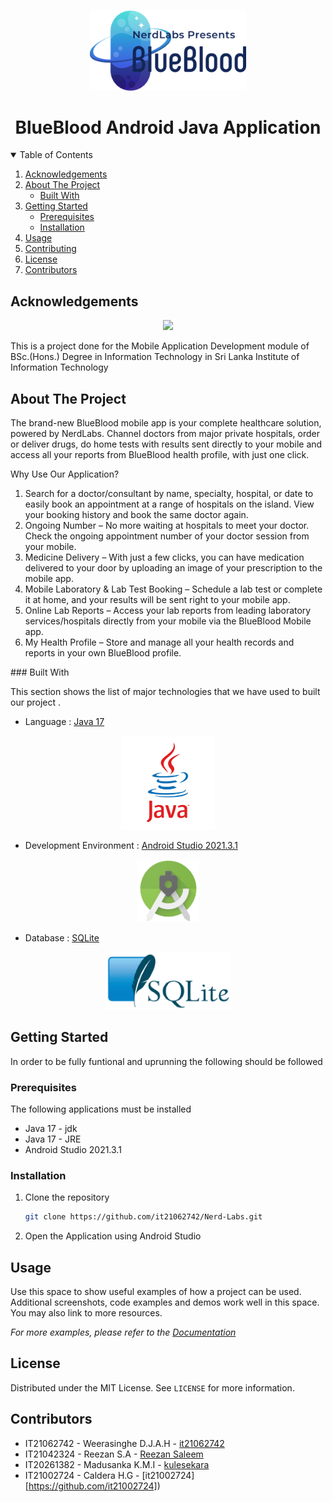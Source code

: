 <!--
*** Thanks for checking out the Best-README-Template. If you have a suggestion
*** that would make this better, please fork the repo and create a pull request
*** or simply open an issue with the tag "enhancement".
*** Thanks again! Now go create something AMAZING! :D
-->



<!-- PROJECT SHIELDS -->
<!--
*** I'm using markdown "reference style" links for readability.
*** Reference links are enclosed in brackets [ ] instead of parentheses ( ).
*** See the bottom of this document for the declaration of the reference variables
*** for contributors-url, forks-url, etc. This is an optional, concise syntax you may use.
*** https://www.markdownguide.org/basic-syntax/#reference-style-links
-->

<!-- PROJECT LOGO -->
<br />
<p align="center">
    <img src="Images/logo.png" alt="Logo" width="250" height="auto">

  <h1 align="center">BlueBlood Android Java Application</h1>

</p>



<!-- TABLE OF CONTENTS -->
<details open="open">
  <summary>Table of Contents</summary>
  <ol>
    <li><a href="#acknowledgements">Acknowledgements</a></li>
    <li>
      <a href="#about-the-project">About The Project</a>
      <ul>
        <li><a href="#built-with">Built With</a></li>
      </ul>
    </li>
    <li>
      <a href="#getting-started">Getting Started</a>
      <ul>
        <li><a href="#prerequisites">Prerequisites</a></li>
        <li><a href="#installation">Installation</a></li>
      </ul>
    </li>
    <li><a href="#usage">Usage</a></li>
    <!--<li><a href="#roadmap">Roadmap</a></li>-->
    <li><a href="#contributing">Contributing</a></li>
    <li><a href="#license">License</a></li>
    <li><a href="#contributors">Contributors</a></li>
  </ol>
</details>

## Acknowledgements

<p align="center"><a href="https://www.sliit.lk/" target="_blank"><img src="readmeImages/SLIIT_Logo_Crest.png" width="100"></a></p>

This is a project done for the Mobile Application Development module of BSc.(Hons.) Degree in Information Technology in Sri Lanka Institute of Information Technology


<!-- ABOUT THE PROJECT -->
## About The Project

<!--[![Product Name Screen Shot][product-screenshot]](https://example.com)-->
<p>
The brand-new BlueBlood mobile app is your complete healthcare solution, powered by NerdLabs. Channel doctors from major private hospitals, order or deliver drugs, do home tests with results sent directly to your mobile and access all your reports from BlueBlood health profile, with just one click.</p>

<p>Why Use Our Application?
<ol>
<li>	Search for a doctor/consultant by name, specialty, hospital, or date to easily book an appointment at a range of hospitals on the island. View your booking history and book the same doctor again. </li>

<li>Ongoing Number – No more waiting at hospitals to meet your doctor. Check the ongoing appointment number of your doctor session from your mobile.</li>

<li>Medicine Delivery – With just a few clicks, you can have medication delivered to your door by uploading an image of your prescription to the mobile app.</li>

<li>Mobile Laboratory & Lab Test Booking – Schedule a lab test or complete it at home, and your results will be sent right to your mobile app.</li>

<li>Online Lab Reports – Access your lab reports from leading laboratory services/hospitals directly from your mobile via the BlueBlood Mobile app.</li>

<li>My Health Profile – Store and manage all your health records and reports in your own BlueBlood profile. </li>
</ol>
### Built With

This section shows the list of major technologies that we have used to  built our project . 
* Language : [Java 17](https://www.java.com/en/)




<p align="center"><a href=https://www.oracle.com/java/technologies/downloads/#java17" target="_blank"><img src="Images/java.png" width="150"></a></p>



* Development Environment : [Android Studio 2021.3.1](https://developer.android.com/studio?gclsrc=ds&gclsrc=ds&gclid=CMfRvbCWqPACFZSzjgodgn8HSg)

<p align="center"><a href="https://developer.android.com/studio?gclsrc=ds&gclsrc=ds&gclid=CMfRvbCWqPACFZSzjgodgn8HSg" target="_blank"><img src="Images/androidStudio.png" width="100"></a></p>

* Database : [SQLite](https://www.sqlite.org/index.html)

<p align="center"><a href="https://www.sqlite.org/index.html" target="_blank"><img src="Images/SQLite.png" width="200"></a></p>



<!-- GETTING STARTED -->
## Getting Started

In order to be fully funtional and uprunning the following should be followed

### Prerequisites

The following applications must be installed
* Java 17 - jdk
* Java 17 - JRE
* Android Studio 2021.3.1

### Installation


1. Clone the repository
   ```sh
   git clone https://github.com/it21062742/Nerd-Labs.git
   ```
2. Open the Application using Android Studio


 

<!-- USAGE EXAMPLES -->
## Usage

Use this space to show useful examples of how a project can be used. Additional screenshots, code examples and demos work well in this space. You may also link to more resources.

_For more examples, please refer to the [Documentation](https://example.com)_



<!-- LICENSE -->
## License

Distributed under the MIT License. See `LICENSE` for more information.




## Contributors
* IT21062742 - Weerasinghe D.J.A.H - [it21062742](https://github.com/it21062742)
* IT21042324 - Reezan S.A - [Reezan Saleem](https://github.com/IT21042324)
* IT20261382 - Madusanka K.M.I - [kulesekara](https://github.com/kulesekara)
* IT21002724 - Caldera H.G - [it21002724][https://github.com/it21002724])






